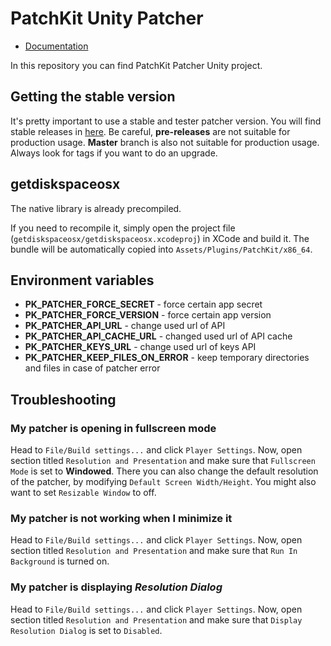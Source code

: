 # PatchKit Unity Patcher

* [Documentation](http://docs.patchkit.net/unity_custom_patcher.html)

In this repository you can find PatchKit Patcher Unity project.

## Getting the stable version

It's pretty important to use a stable and tester patcher version. You will find stable releases in [here](https://github.com/patchkit-net/patchkit-patcher-unity/releases). Be careful, **pre-releases** are not suitable for production usage. **Master** branch is also not suitable for production usage. Always look for tags if you want to do an upgrade.

## getdiskspaceosx
The native library is already precompiled.

If you need to recompile it, simply open the project file (`getdiskspaceosx/getdiskspaceosx.xcodeproj`) in XCode and build it. The bundle will be automatically copied into `Assets/Plugins/PatchKit/x86_64`.

## Environment variables

* **PK_PATCHER_FORCE_SECRET** - force certain app secret
* **PK_PATCHER_FORCE_VERSION** - force certain app version
* **PK_PATCHER_API_URL** - change used url of API
* **PK_PATCHER_API_CACHE_URL** - changed used url of API cache
* **PK_PATCHER_KEYS_URL** - change used url of keys API
* **PK_PATCHER_KEEP_FILES_ON_ERROR** - keep temporary directories and files in case of patcher error

## Troubleshooting

### My patcher is opening in fullscreen mode

Head to `File/Build settings...` and click `Player Settings`. Now, open section titled `Resolution and Presentation` and make sure that `Fullscreen Mode` is set to **Windowed**. There you can also change the default resolution of the patcher, by modifying `Default Screen Width/Height`. You might also want to set `Resizable Window` to off.

### My patcher is not working when I minimize it

Head to `File/Build settings...` and click `Player Settings`. Now, open section titled `Resolution and Presentation` and make sure that `Run In Background` is turned on.

### My patcher is displaying *Resolution Dialog*

Head to `File/Build settings...` and click `Player Settings`. Now, open section titled `Resolution and Presentation` and make sure that `Display Resolution Dialog` is set to `Disabled`.